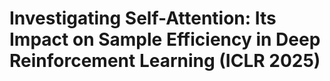 # Investigating Self-Attention: Its Impact on Sample Efficiency in Deep Reinforcement Learning (ICLR 2025)

